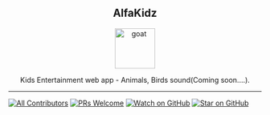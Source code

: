 
<div align="center">
<h2>AlfaKidz</h2>

<a href="https://www.emojione.com/emoji/1f410">
<img height="80" width="80" alt="goat" src="https://d1j8pt39hxlh3d.cloudfront.net/development/custom-builds/73/2415_fMYJv9M8TO3HMRlTLRetWj7D8MvNimyU.gif" />
</a>

<p>Kids Entertainment web app - Animals, Birds sound(Coming soon....).</p>
</div>

<hr />

[![All Contributors](https://img.shields.io/badge/all_contributors-48-orange.svg?style=flat-square)](#contributors)
[![PRs Welcome][prs-badge]][prs] 
[![Watch on GitHub][github-watch-badge]][github-watch]
[![Star on GitHub][github-star-badge]][github-star]
</div>

<!-- prettier-ignore-start -->

[license-badge]: https://img.shields.io/npm/l/react-testing-library.svg?style=flat-square
[prs-badge]: https://img.shields.io/badge/PRs-welcome-brightgreen.svg?style=flat-square
[prs]: http://makeapullrequest.com
[github-watch-badge]: https://img.shields.io/github/watchers/prashant-andani/alfaKidz.svg?style=social
[github-watch]: https://github.com/prashant-andani/alfaKidz/watchers
[github-star-badge]: https://img.shields.io/github/stars/prashant-andani/alfaKidz.svg?style=social
[github-star]: https://github.com/prashant-andani/alfaKidz/stargazers

